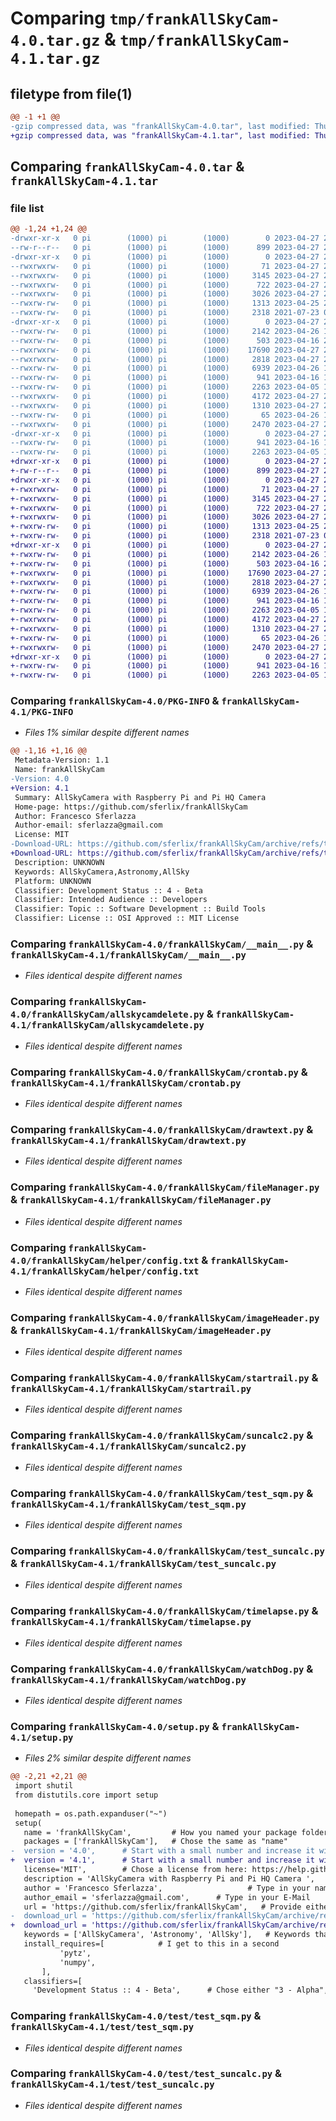 # Comparing `tmp/frankAllSkyCam-4.0.tar.gz` & `tmp/frankAllSkyCam-4.1.tar.gz`

## filetype from file(1)

```diff
@@ -1 +1 @@
-gzip compressed data, was "frankAllSkyCam-4.0.tar", last modified: Thu Apr 27 22:32:22 2023, max compression
+gzip compressed data, was "frankAllSkyCam-4.1.tar", last modified: Thu Apr 27 22:45:55 2023, max compression
```

## Comparing `frankAllSkyCam-4.0.tar` & `frankAllSkyCam-4.1.tar`

### file list

```diff
@@ -1,24 +1,24 @@
-drwxr-xr-x   0 pi        (1000) pi        (1000)        0 2023-04-27 22:32:22.421929 frankAllSkyCam-4.0/
--rw-r--r--   0 pi        (1000) pi        (1000)      899 2023-04-27 22:32:22.421929 frankAllSkyCam-4.0/PKG-INFO
-drwxr-xr-x   0 pi        (1000) pi        (1000)        0 2023-04-27 22:32:22.421929 frankAllSkyCam-4.0/frankAllSkyCam/
--rwxrwxrw-   0 pi        (1000) pi        (1000)       71 2023-04-27 22:29:12.950926 frankAllSkyCam-4.0/frankAllSkyCam/__init__.py
--rwxrwxrw-   0 pi        (1000) pi        (1000)     3145 2023-04-27 20:15:33.286678 frankAllSkyCam-4.0/frankAllSkyCam/__main__.py
--rwxrwxrw-   0 pi        (1000) pi        (1000)      722 2023-04-27 20:16:14.958227 frankAllSkyCam-4.0/frankAllSkyCam/allskycamdelete.py
--rwxrwxrw-   0 pi        (1000) pi        (1000)     3026 2023-04-27 20:22:22.766227 frankAllSkyCam-4.0/frankAllSkyCam/crontab.py
--rwxrw-rw-   0 pi        (1000) pi        (1000)     1313 2023-04-25 21:31:56.286444 frankAllSkyCam-4.0/frankAllSkyCam/drawtext.py
--rwxrw-rw-   0 pi        (1000) pi        (1000)     2318 2021-07-23 08:29:59.174829 frankAllSkyCam-4.0/frankAllSkyCam/fileManager.py
-drwxr-xr-x   0 pi        (1000) pi        (1000)        0 2023-04-27 22:32:22.421929 frankAllSkyCam-4.0/frankAllSkyCam/helper/
--rwxrw-rw-   0 pi        (1000) pi        (1000)     2142 2023-04-26 16:02:38.467378 frankAllSkyCam-4.0/frankAllSkyCam/helper/config.txt
--rwxrw-rw-   0 pi        (1000) pi        (1000)      503 2023-04-16 22:11:11.734516 frankAllSkyCam-4.0/frankAllSkyCam/helper/index.html
--rwxrwxrw-   0 pi        (1000) pi        (1000)    17690 2023-04-27 22:16:28.896526 frankAllSkyCam-4.0/frankAllSkyCam/imageHeader.py
--rwxrwxrw-   0 pi        (1000) pi        (1000)     2818 2023-04-27 20:17:15.505570 frankAllSkyCam-4.0/frankAllSkyCam/startrail.py
--rwxrw-rw-   0 pi        (1000) pi        (1000)     6939 2023-04-26 16:50:47.955578 frankAllSkyCam-4.0/frankAllSkyCam/suncalc2.py
--rwxrw-rw-   0 pi        (1000) pi        (1000)      941 2023-04-16 16:51:13.326836 frankAllSkyCam-4.0/frankAllSkyCam/test_sqm.py
--rwxrw-rw-   0 pi        (1000) pi        (1000)     2263 2023-04-05 15:29:11.227398 frankAllSkyCam-4.0/frankAllSkyCam/test_suncalc.py
--rwxrwxrw-   0 pi        (1000) pi        (1000)     4172 2023-04-27 20:18:55.748481 frankAllSkyCam-4.0/frankAllSkyCam/timelapse.py
--rwxrwxrw-   0 pi        (1000) pi        (1000)     1310 2023-04-27 20:16:52.069824 frankAllSkyCam-4.0/frankAllSkyCam/watchDog.py
--rwxrw-rw-   0 pi        (1000) pi        (1000)       65 2023-04-26 18:08:27.179909 frankAllSkyCam-4.0/setup.cfg
--rwxrwxrw-   0 pi        (1000) pi        (1000)     2470 2023-04-27 22:29:49.155827 frankAllSkyCam-4.0/setup.py
-drwxr-xr-x   0 pi        (1000) pi        (1000)        0 2023-04-27 22:32:22.421929 frankAllSkyCam-4.0/test/
--rwxrw-rw-   0 pi        (1000) pi        (1000)      941 2023-04-16 16:51:13.326836 frankAllSkyCam-4.0/test/test_sqm.py
--rwxrw-rw-   0 pi        (1000) pi        (1000)     2263 2023-04-05 15:29:11.227398 frankAllSkyCam-4.0/test/test_suncalc.py
+drwxr-xr-x   0 pi        (1000) pi        (1000)        0 2023-04-27 22:45:55.504885 frankAllSkyCam-4.1/
+-rw-r--r--   0 pi        (1000) pi        (1000)      899 2023-04-27 22:45:55.504885 frankAllSkyCam-4.1/PKG-INFO
+drwxr-xr-x   0 pi        (1000) pi        (1000)        0 2023-04-27 22:45:55.504885 frankAllSkyCam-4.1/frankAllSkyCam/
+-rwxrwxrw-   0 pi        (1000) pi        (1000)       71 2023-04-27 22:45:28.885592 frankAllSkyCam-4.1/frankAllSkyCam/__init__.py
+-rwxrwxrw-   0 pi        (1000) pi        (1000)     3145 2023-04-27 20:15:33.286678 frankAllSkyCam-4.1/frankAllSkyCam/__main__.py
+-rwxrwxrw-   0 pi        (1000) pi        (1000)      722 2023-04-27 20:16:14.958227 frankAllSkyCam-4.1/frankAllSkyCam/allskycamdelete.py
+-rwxrwxrw-   0 pi        (1000) pi        (1000)     3026 2023-04-27 20:22:22.766227 frankAllSkyCam-4.1/frankAllSkyCam/crontab.py
+-rwxrw-rw-   0 pi        (1000) pi        (1000)     1313 2023-04-25 21:31:56.286444 frankAllSkyCam-4.1/frankAllSkyCam/drawtext.py
+-rwxrw-rw-   0 pi        (1000) pi        (1000)     2318 2021-07-23 08:29:59.174829 frankAllSkyCam-4.1/frankAllSkyCam/fileManager.py
+drwxr-xr-x   0 pi        (1000) pi        (1000)        0 2023-04-27 22:45:55.504885 frankAllSkyCam-4.1/frankAllSkyCam/helper/
+-rwxrw-rw-   0 pi        (1000) pi        (1000)     2142 2023-04-26 16:02:38.467378 frankAllSkyCam-4.1/frankAllSkyCam/helper/config.txt
+-rwxrw-rw-   0 pi        (1000) pi        (1000)      503 2023-04-16 22:11:11.734516 frankAllSkyCam-4.1/frankAllSkyCam/helper/index.html
+-rwxrwxrw-   0 pi        (1000) pi        (1000)    17690 2023-04-27 22:16:28.896526 frankAllSkyCam-4.1/frankAllSkyCam/imageHeader.py
+-rwxrwxrw-   0 pi        (1000) pi        (1000)     2818 2023-04-27 20:17:15.505570 frankAllSkyCam-4.1/frankAllSkyCam/startrail.py
+-rwxrw-rw-   0 pi        (1000) pi        (1000)     6939 2023-04-26 16:50:47.955578 frankAllSkyCam-4.1/frankAllSkyCam/suncalc2.py
+-rwxrw-rw-   0 pi        (1000) pi        (1000)      941 2023-04-16 16:51:13.326836 frankAllSkyCam-4.1/frankAllSkyCam/test_sqm.py
+-rwxrw-rw-   0 pi        (1000) pi        (1000)     2263 2023-04-05 15:29:11.227398 frankAllSkyCam-4.1/frankAllSkyCam/test_suncalc.py
+-rwxrwxrw-   0 pi        (1000) pi        (1000)     4172 2023-04-27 20:18:55.748481 frankAllSkyCam-4.1/frankAllSkyCam/timelapse.py
+-rwxrwxrw-   0 pi        (1000) pi        (1000)     1310 2023-04-27 20:16:52.069824 frankAllSkyCam-4.1/frankAllSkyCam/watchDog.py
+-rwxrw-rw-   0 pi        (1000) pi        (1000)       65 2023-04-26 18:08:27.179909 frankAllSkyCam-4.1/setup.cfg
+-rwxrwxrw-   0 pi        (1000) pi        (1000)     2470 2023-04-27 22:44:54.550598 frankAllSkyCam-4.1/setup.py
+drwxr-xr-x   0 pi        (1000) pi        (1000)        0 2023-04-27 22:45:55.504885 frankAllSkyCam-4.1/test/
+-rwxrw-rw-   0 pi        (1000) pi        (1000)      941 2023-04-16 16:51:13.326836 frankAllSkyCam-4.1/test/test_sqm.py
+-rwxrw-rw-   0 pi        (1000) pi        (1000)     2263 2023-04-05 15:29:11.227398 frankAllSkyCam-4.1/test/test_suncalc.py
```

### Comparing `frankAllSkyCam-4.0/PKG-INFO` & `frankAllSkyCam-4.1/PKG-INFO`

 * *Files 1% similar despite different names*

```diff
@@ -1,16 +1,16 @@
 Metadata-Version: 1.1
 Name: frankAllSkyCam
-Version: 4.0
+Version: 4.1
 Summary: AllSkyCamera with Raspberry Pi and Pi HQ Camera 
 Home-page: https://github.com/sferlix/frankAllSkyCam
 Author: Francesco Sferlazza
 Author-email: sferlazza@gmail.com
 License: MIT
-Download-URL: https://github.com/sferlix/frankAllSkyCam/archive/refs/tags/4.0.tar.gz
+Download-URL: https://github.com/sferlix/frankAllSkyCam/archive/refs/tags/4.1.tar.gz
 Description: UNKNOWN
 Keywords: AllSkyCamera,Astronomy,AllSky
 Platform: UNKNOWN
 Classifier: Development Status :: 4 - Beta
 Classifier: Intended Audience :: Developers
 Classifier: Topic :: Software Development :: Build Tools
 Classifier: License :: OSI Approved :: MIT License
```

### Comparing `frankAllSkyCam-4.0/frankAllSkyCam/__main__.py` & `frankAllSkyCam-4.1/frankAllSkyCam/__main__.py`

 * *Files identical despite different names*

### Comparing `frankAllSkyCam-4.0/frankAllSkyCam/allskycamdelete.py` & `frankAllSkyCam-4.1/frankAllSkyCam/allskycamdelete.py`

 * *Files identical despite different names*

### Comparing `frankAllSkyCam-4.0/frankAllSkyCam/crontab.py` & `frankAllSkyCam-4.1/frankAllSkyCam/crontab.py`

 * *Files identical despite different names*

### Comparing `frankAllSkyCam-4.0/frankAllSkyCam/drawtext.py` & `frankAllSkyCam-4.1/frankAllSkyCam/drawtext.py`

 * *Files identical despite different names*

### Comparing `frankAllSkyCam-4.0/frankAllSkyCam/fileManager.py` & `frankAllSkyCam-4.1/frankAllSkyCam/fileManager.py`

 * *Files identical despite different names*

### Comparing `frankAllSkyCam-4.0/frankAllSkyCam/helper/config.txt` & `frankAllSkyCam-4.1/frankAllSkyCam/helper/config.txt`

 * *Files identical despite different names*

### Comparing `frankAllSkyCam-4.0/frankAllSkyCam/imageHeader.py` & `frankAllSkyCam-4.1/frankAllSkyCam/imageHeader.py`

 * *Files identical despite different names*

### Comparing `frankAllSkyCam-4.0/frankAllSkyCam/startrail.py` & `frankAllSkyCam-4.1/frankAllSkyCam/startrail.py`

 * *Files identical despite different names*

### Comparing `frankAllSkyCam-4.0/frankAllSkyCam/suncalc2.py` & `frankAllSkyCam-4.1/frankAllSkyCam/suncalc2.py`

 * *Files identical despite different names*

### Comparing `frankAllSkyCam-4.0/frankAllSkyCam/test_sqm.py` & `frankAllSkyCam-4.1/frankAllSkyCam/test_sqm.py`

 * *Files identical despite different names*

### Comparing `frankAllSkyCam-4.0/frankAllSkyCam/test_suncalc.py` & `frankAllSkyCam-4.1/frankAllSkyCam/test_suncalc.py`

 * *Files identical despite different names*

### Comparing `frankAllSkyCam-4.0/frankAllSkyCam/timelapse.py` & `frankAllSkyCam-4.1/frankAllSkyCam/timelapse.py`

 * *Files identical despite different names*

### Comparing `frankAllSkyCam-4.0/frankAllSkyCam/watchDog.py` & `frankAllSkyCam-4.1/frankAllSkyCam/watchDog.py`

 * *Files identical despite different names*

### Comparing `frankAllSkyCam-4.0/setup.py` & `frankAllSkyCam-4.1/setup.py`

 * *Files 2% similar despite different names*

```diff
@@ -2,21 +2,21 @@
 import shutil
 from distutils.core import setup
 
 homepath = os.path.expanduser("~")
 setup(
   name = 'frankAllSkyCam',         # How you named your package folder (MyLib)
   packages = ['frankAllSkyCam'],   # Chose the same as "name"
-  version = '4.0',      # Start with a small number and increase it with every change you make
+  version = '4.1',      # Start with a small number and increase it with every change you make
   license='MIT',        # Chose a license from here: https://help.github.com/articles/licensing-a-repository
   description = 'AllSkyCamera with Raspberry Pi and Pi HQ Camera ',   # Give a short description about your library
   author = 'Francesco Sferlazza',                   # Type in your name
   author_email = 'sferlazza@gmail.com',      # Type in your E-Mail
   url = 'https://github.com/sferlix/frankAllSkyCam',   # Provide either the link to your github or to your website
-  download_url = 'https://github.com/sferlix/frankAllSkyCam/archive/refs/tags/4.0.tar.gz',    # I explain this later on
+  download_url = 'https://github.com/sferlix/frankAllSkyCam/archive/refs/tags/4.1.tar.gz',    # I explain this later on
   keywords = ['AllSkyCamera', 'Astronomy', 'AllSky'],   # Keywords that define your package best
   install_requires=[            # I get to this in a second
           'pytz',
           'numpy',
       ],
   classifiers=[
     'Development Status :: 4 - Beta',      # Chose either "3 - Alpha", "4 - Beta" or "5 - Production/Stable" as the current state of your package
```

### Comparing `frankAllSkyCam-4.0/test/test_sqm.py` & `frankAllSkyCam-4.1/test/test_sqm.py`

 * *Files identical despite different names*

### Comparing `frankAllSkyCam-4.0/test/test_suncalc.py` & `frankAllSkyCam-4.1/test/test_suncalc.py`

 * *Files identical despite different names*


